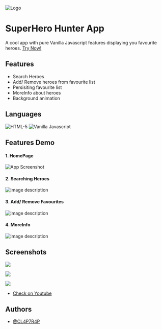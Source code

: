 ![Logo](https://encrypted-tbn0.gstatic.com/images?q=tbn:ANd9GcSh9JRD9V2w7tnNqL16nYpf3GWEGUJajlSVwQ&usqp=CAU)
# SuperHero Hunter App

A cool app with pure Vanilla Javascript features displaying you favourite heroes. [Try Now!](https://cl4p7r4p-97.github.io/SuperHero-hunter/)


## Features

- Search Heroes
- Add/ Remove heroes from favourite list
- Persisiting favourite list
- MoreInfo about heroes
- Background animation




## Languages



![HTML-5](https://img.shields.io/badge/1-HTML-yellow)
![ Vanilla Javascript](https://img.shields.io/badge/2-Vanilla%20JS-green)


## Features Demo

#### 1. HomePage

![App Screenshot](https://user-images.githubusercontent.com/57012258/237349411-c982b7e6-25da-4637-95d6-f54034798b30.gif)

#### 2. Searching Heroes
![image description](https://user-images.githubusercontent.com/57012258/237352319-9fe7867e-330e-4c1f-b33f-c68084aeb894.gif)

#### 3. Add/ Remove Favourites
![image description](https://user-images.githubusercontent.com/57012258/237354179-e1f8248e-58a4-4a67-8ce0-a212c3bee242.gif)

#### 4. MoreInfo
![image description](https://user-images.githubusercontent.com/57012258/237350584-9de8712d-6a6f-4f83-99ff-46adfe96e451.gif)

 

 
## Screenshots



![](https://user-images.githubusercontent.com/57012258/237354977-69d29635-0fdd-4a90-a1c6-7fd4f4ab5ed5.png)

![](https://user-images.githubusercontent.com/57012258/237355001-a1602604-03e5-4778-b435-8ef4c148d74f.png)

![](https://user-images.githubusercontent.com/57012258/237357138-16f7b603-1399-4643-bc59-02527c3a3e56.png)

 
- [Check on Youtube](https://www.youtube.com/watch?v=IyREFs0Sf84)

## Authors

- [@CL4P7R4P](https://github.com/CL4P7R4P-97)
